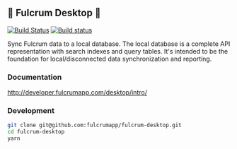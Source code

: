 ## :construction: Fulcrum Desktop :construction:

[![Build Status](https://travis-ci.org/fulcrumapp/fulcrum-desktop.svg?branch=master)](https://travis-ci.org/fulcrumapp/fulcrum-desktop)
[![Build status](https://ci.appveyor.com/api/projects/status/ii22qlgf1eomi9hm?svg=true)](https://ci.appveyor.com/project/Fulcrum/fulcrum-desktop)


Sync Fulcrum data to a local database. The local database is a complete API representation with search indexes and
query tables. It's intended to be the foundation for local/disconnected data synchronization and reporting.

### Documentation

http://developer.fulcrumapp.com/desktop/intro/

### Development

```sh
git clone git@github.com:fulcrumapp/fulcrum-desktop.git
cd fulcrum-desktop
yarn
```
